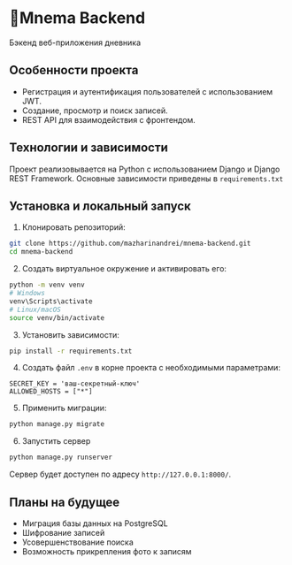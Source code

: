 # 📔Mnema Backend

Бэкенд веб-приложения дневника

## Особенности проекта

- Регистрация и аутентификация пользователей с использованием JWT.
- Создание, просмотр и поиск записей.
- REST API для взаимодействия с фронтендом.

## Технологии и зависимости

Проект реализовывается на Python с использованием Django и Django REST Framework. Основные зависимости приведены в `requirements.txt`
## Установка и локальный запуск

1. Клонировать репозиторий:
```bash
git clone https://github.com/mazharinandrei/mnema-backend.git
cd mnema-backend
```

2. Создать виртуальное окружение и активировать его:
```bash
python -m venv venv
# Windows
venv\Scripts\activate
# Linux/macOS
source venv/bin/activate
```

3. Установить зависимости:
```bash
pip install -r requirements.txt
```

4. Создать файл `.env` в корне проекта с необходимыми параметрами:
```
SECRET_KEY = 'ваш-секретный-ключ'
ALLOWED_HOSTS = ["*"]
```

5. Применить миграции:
```bash
python manage.py migrate
```

6. Запустить сервер
```bash
python manage.py runserver
```

Сервер будет доступен по адресу `http://127.0.0.1:8000/`.

## Планы на будущее

- Миграция базы данных на PostgreSQL
- Шифрование записей
- Усовершенствование поиска
- Возможность прикрепления фото к записям
